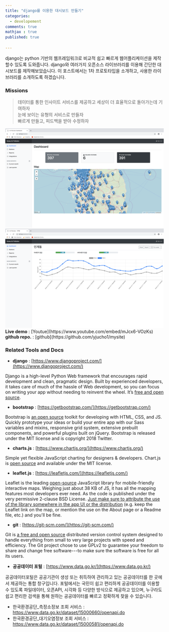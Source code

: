 ```yaml
---
title: "django를 이용한 대시보드 만들기"
categories: 
  - developement
comments: true
mathjax : true
published: true

---
```


django는 python 기반의 웹프레임워크로 비교적 쉽고 빠르게 웹어플리케이션을 제작할수 있도록 도와줍니다. django와 여러가지 오픈소스 라이브러리를 이용해 간단한 대시보드를 제작해보았습니다. 이 포스트에서는 1차 프로토타입을 소개하고, 사용한 라이브러리를 소개하도록 하겠습니다.

### Missions

> 데이터를 통한 인사이트 서비스를 제공하고 세상이 더 효율적으로 돌아가는데 기여하자<br>
> 눈에 보이는 유형의 서비스로 만들자 <br> 
> 빠르게 만들고, 피드백을 받아 수정하자

<img src = "/assets/img/2018-12-12/index.png" width="600">
<img src = "/assets/img/2018-12-12/detail.png" width="600">
<b>Live demo</b> : [Youtue](https://www.youtube.com/embed/mJcx6-VOzKs)
<b>github repo.</b> : [github](https://github.com/yjucho1/mysite)

### Related Tools and Docs

- <b>django</b> : [https://www.djangoproject.com/](https://www.djangoproject.com/)

Django is a high-level Python Web framework that encourages rapid development and clean, pragmatic design. 
Built by experienced developers, it takes care of much of the hassle of Web development, so you can focus on writing your app without needing to reinvent the wheel. 
It’s <u>free and open source</u>.

- <b>bootstrap</b> : [https://getbootstrap.com/](https://getbootstrap.com/)

Bootstrap is <u>an open source</u> toolkit for developing with HTML, CSS, and JS. 
Quickly prototype your ideas or build your entire app with our Sass variables and mixins, responsive grid system, extensive prebuilt components, and powerful plugins built on jQuery.
Bootstrap is released under the MIT license and is copyright 2018 Twitter.

- <b>charts.js</b> : [https://www.chartjs.org/](https://www.chartjs.org/)

Simple yet flexible JavaScript charting for designers & developers.
Chart.js is <u>open source</u> and available under the MIT license.

- <b>leaflet.js</b> : [https://leafletjs.com/](https://leafletjs.com/)

Leaflet is the leading <u>open-source</u> JavaScript library for mobile-friendly interactive maps. Weighing just about 38 KB of JS, it has all the mapping features most developers ever need. As the code is published under the very permissive 2-clause BSD License. <u>Just make sure to attribute the use of the library somewhere in the app UI or the distribution</u> (e.g. keep the Leaflet link on the map, or mention the use on the About page or a Readme file, etc.) and you'll be fine.

- <b>git</b> : [https://git-scm.com/](https://git-scm.com/)

Git is <u>a free and open source</u> distributed version control system designed to handle everything from small to very large projects with speed and efficiency. The Git project chose to use GPLv2 to guarantee your freedom to share and change free software---to make sure the software is free for all its users.

- <b>공공데이터 포털</b> : [https://www.data.go.kr/](https://www.data.go.kr/)

공공데이터포털은 공공기관이 생성 또는 취득하여 관리하고 있는 공공데이터를 한 곳에서 제공하는 통합 창구입니다. 
포털에서는 국민이 쉽고 편리하게 공공데이터를 이용할 수 있도록 파일데이터, 오픈API, 시각화 등 다양한 방식으로 제공하고 있으며, 누구라도 쉽고 편리한 검색을 통해 원하는 공공데이터를 빠르고 정확하게 찾을 수 있습니다.
  * 한국환경공단_측정소정보 조회 서비스 : https://www.data.go.kr/dataset/15000660/openapi.do
  * 한국환경공단_대기오염정보 조회 서비스 : https://www.data.go.kr/dataset/15000581/openapi.do

